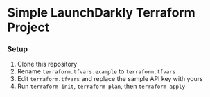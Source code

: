 # Simple LaunchDarkly Terraform Project

### Setup

1. Clone this repository
1. Rename `terraform.tfvars.example` to `terraform.tfvars`
1. Edit `terraform.tfvars` and replace the sample API key with yours
1. Run `terraform init`, `terraform plan`, then `terraform apply`


